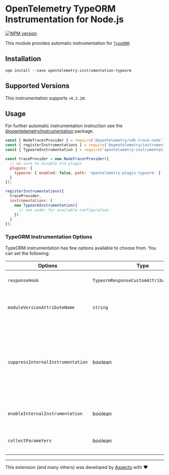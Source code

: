 # OpenTelemetry TypeORM Instrumentation for Node.js
[![NPM version](https://img.shields.io/npm/v/opentelemetry-instrumentation-typeorm.svg)](https://www.npmjs.com/package/opentelemetry-instrumentation-typeorm)

This module provides automatic instrumentation for [`TypeORM`](https://typeorm.io/).

## Installation

```
npm install --save opentelemetry-instrumentation-typeorm
```

## Supported Versions
This instrumentation supports `>0.2.28`:

## Usage
For further automatic instrumentation instruction see the [@opentelemetry/instrumentation](https://github.com/open-telemetry/opentelemetry-js/tree/main/packages/opentelemetry-instrumentation) package.

```js
const { NodeTracerProvider } = require('@opentelemetry/sdk-trace-node');
const { registerInstrumentations } = require('@opentelemetry/instrumentation');
const { TypeormInstrumentation } = require('opentelemetry-instrumentation-typeorm');

const traceProvider = new NodeTracerProvider({
  // be sure to disable old plugin
  plugins: {
    typeorm: { enabled: false, path: 'opentelemetry-plugin-typeorm' }
  }
});

registerInstrumentations({
  traceProvider,
  instrumentations: [
    new TypeormInstrumentation({
      // see under for available configuration
    })
  ]
});
```

### TypeORM Instrumentation Options

TypeORM instrumentation has few options available to choose from. You can set the following:

| Options        | Type                                   | Description                                                                                     |
| -------------- | -------------------------------------- | ----------------------------------------------------------------------------------------------- |
| `responseHook` | `TypeormResponseCustomAttributesFunction` | Hook called before response is returned, which allows to add custom attributes to span.      |
| `moduleVersionAttributeName` | `string` | If passed, a span attribute will be added to all spans with key of the provided `moduleVersionAttributeName` and value of the patched module version |
| `suppressInternalInstrumentation` | boolean | Typeorm operation use mongodb/postgres/mysql/mariadb/etc. under the hood. If, for example, postgres instrumentation is enabled, a postgres operation will also create a postgres span describing the communication. Setting the `suppressInternalInstrumentation` config value to `true` will cause the instrumentation to suppress instrumentation of underlying operations. |
| `enableInternalInstrumentation` | boolean |  Some methods such as `getManyAndCount` can generate internally multiple spans. To instrument those set this to `true`|
| `collectParameters` | boolean | set to `true` if you want to capture the parameter values for parameterized SQL queries (**may leak sensitive information**)
---

This extension (and many others) was developed by [Aspecto](https://www.aspecto.io/) with ❤️
